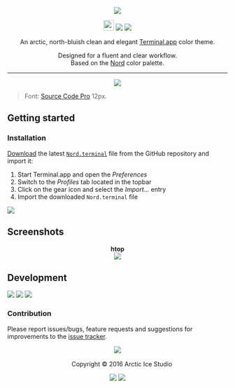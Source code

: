 <p align="center"><img src="https://cdn.rawgit.com/arcticicestudio/nord-terminal-app/develop/src/assets/nord-terminal-app-banner.svg"/></p>

<p align="center"><img src="https://assets-cdn.github.com/favicon.ico" width=24 height=24/> <a href="https://github.com/arcticicestudio/nord-terminal-app/releases/latest"><img src="https://img.shields.io/github/release/arcticicestudio/nord-terminal-app.svg"/></a> <a href="https://github.com/arcticicestudio/nord/releases/tag/v0.2.0"><img src="https://img.shields.io/badge/Nord-v0.2.0-blue.svg"/></a></p>

<p align="center">An arctic, north-bluish clean and elegant <a href="http://apple.com/osx/apps">Terminal.app</a> color theme.</p>

<p align="center">Designed for a fluent and clear workflow.<br>
Based on the <a href="https://github.com/arcticicestudio/nord">Nord</a> color palette.</p>

---

<p align="center"><img src="https://raw.githubusercontent.com/arcticicestudio/nord-terminal-app/develop/src/assets/scrot-colortest.png"/><blockquote>Font: <a href="https://adobe-fonts.github.io/source-code-pro">Source Code Pro</a> 12px.</blockquote></p>

## Getting started
### Installation
[Download](https://github.com/arcticicestudio/nord-terminal-app/releases/latest) the latest [`Nord.terminal`](https://github.com/arcticicestudio/nord-terminal-app/blob/develop/src/xml/Nord.terminal) file from the GitHub repository and import it:
  1. Start Terminal.app and open the *Preferences*
  2. Switch to the *Profiles* tab located in the topbar
  3. Click on the gear icon and select the *Import...* entry
  5. Import the downloaded `Nord.terminal` file

![][scrot-readme-import]

## Screenshots
<p align="center"><strong>htop</strong><br><img src="https://raw.githubusercontent.com/arcticicestudio/nord-terminal-app/develop/src/assets/scrot-htop.png"/></p>

## Development
[![](https://img.shields.io/badge/Changelog-0.1.0-blue.svg)](https://github.com/arcticicestudio/nord-terminal-app/blob/v0.1.0/CHANGELOG.md) [![](https://img.shields.io/badge/Workflow-gitflow--branching--model-blue.svg)](http://nvie.com/posts/a-successful-git-branching-model) [![](https://img.shields.io/badge/Versioning-ArcVer_0.8.0-blue.svg)](https://github.com/arcticicestudio/arcver)

### Contribution
Please report issues/bugs, feature requests and suggestions for improvements to the [issue tracker](https://github.com/arcticicestudio/nord-terminal-app/issues).

<p align="center"><img src="https://cdn.rawgit.com/arcticicestudio/nord/develop/src/assets/banner-footer-mountains.svg" /></p>

<p align="center"> <img src="http://arcticicestudio.com/favicon.ico" width=16 height=16/> Copyright &copy; 2016 Arctic Ice Studio</p>

<p align="center"><a href="http://www.apache.org/licenses/LICENSE-2.0"><img src="https://img.shields.io/badge/License-Apache_2.0-blue.svg"/></a> <a href="https://creativecommons.org/licenses/by-sa/4.0"><img src="https://img.shields.io/badge/License-CC_BY--SA_4.0-blue.svg"/></a></p>

[scrot-readme-import]: https://raw.githubusercontent.com/arcticicestudio/nord-terminal-app/develop/src/assets/scrot-readme-import.png
